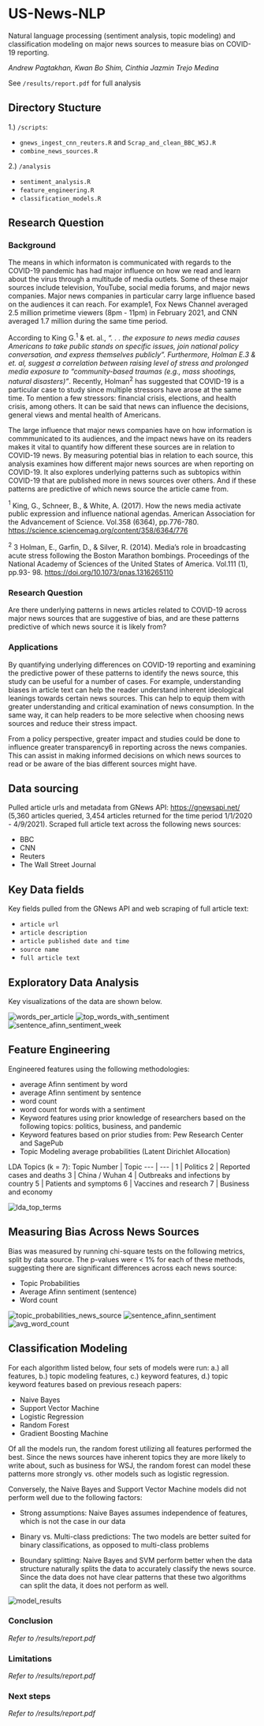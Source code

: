 # US-News-NLP
Natural language processing (sentiment analysis, topic modeling) and classification modeling on major news sources to measure bias on COVID-19 reporting.

*Andrew Pagtakhan, Kwan Bo Shim, Cinthia Jazmin Trejo Medina*


See ```/results/report.pdf``` for full analysis

## Directory Stucture
1.) ```/scripts```: 
- ```gnews_ingest_cnn_reuters.R``` and ```Scrap_and_clean_BBC_WSJ.R```
- ```combine_news_sources.R```

2.) ```/analysis```
- ```sentiment_analysis.R```
- ```feature_engineering.R```
- ```classification_models.R```

## Research Question

### Background
The means in which informaton is communicated with regards to the COVID-19 pandemic has had major
influence on how we read and learn about the virus through a multitude of media outlets. Some of these
major sources include television, YouTube, social media forums, and major news companies. Major news
companies in particular carry large influence based on the audiences it can reach. For example1, Fox News
Channel averaged 2.5 million primetime viewers (8pm - 11pm) in February 2021, and CNN averaged 1.7
million during the same time period.

According to King G.$^1$ & et. al., *“. . . the exposure to news media causes Americans to take public stands on
specific issues, join national policy conversation, and express themselves publicly”. Furthermore, Holman E.3 &
et. al, suggest a correlation between raising level of stress and prolonged media exposure to “community-based
traumas (e.g., mass shootings, natural disasters)”*. Recently, Holman$^2$ has suggested that COVID-19 is a
particular case to study since multiple stressors have arose at the same time. To mention a few stressors:
financial crisis, elections, and health crisis, among others. It can be said that news can influence the decisions,
general views and mental health of Americans.

The large influence that major news companies have on how information is commmunicated to its audiences,
and the impact news have on its readers makes it vital to quantify how different these sources are in relation
to COVID-19 news. By measuring potential bias in relation to each source, this analysis examines how
different major news sources are when reporting on COVID-19. It also explores underlying patterns such as
subtopics within COVID-19 that are published more in news sources over others. And if these patterns are
predictive of which news source the article came from.

$^1$ King, G., Schneer, B., & White, A. (2017). How the news media activate public expression and influence
national agendas. American Association for the Advancement of Science. Vol.358 (6364), pp.776-780.
https://science.sciencemag.org/content/358/6364/776

$^2$ 3 Holman, E., Garfin, D., & Silver, R. (2014). Media’s role in broadcasting acute stress following the Boston
Marathon bombings. Proceedings of the National Academy of Sciences of the United States of America.
Vol.111 (1), pp.93- 98. https://doi.org/10.1073/pnas.1316265110

### Research Question
Are there underlying patterns in news articles related to COVID-19 across major news sources that are
suggestive of bias, and are these patterns predictive of which news source it is likely from?
### Applications
By quantifying underlying differences on COVID-19 reporting and examining the predictive power of these
patterns to identify the news source, this study can be useful for a number of cases. For example, understanding
biases in article text can help the reader understand inherent ideological leanings towards certain news sources.
This can help to equip them with greater understanding and critical examination of news consumption. In
the same way, it can help readers to be more selective when choosing news sources and reduce their stress
impact. 

From a policy perspective, greater impact and studies could be done to influence greater transparency6 in
reporting across the news companies. This can assist in making informed decisions on which news sources to
read or be aware of the bias different sources might have.

## Data sourcing
Pulled article urls and metadata from GNews API: https://gnewsapi.net/ (5,360 articles queried, 3,454 articles returned for the time period 1/1/2020 - 4/9/2021). Scraped full article text across the following news sources:
- BBC
- CNN
- Reuters
- The Wall Street Journal

## Key Data fields
Key fields pulled from the GNews API and web scraping of full article text:
- ```article url```
- ```article description```
- ```article published date and time```
- ```source name```
- ```full article text```

## Exploratory Data Analysis

Key visualizations of the data are shown below.

![words_per_article](https://user-images.githubusercontent.com/60185641/117580019-cda22900-b0c3-11eb-804a-e8f375804db3.png)
![top_words_with_sentiment](https://user-images.githubusercontent.com/60185641/117580022-d266dd00-b0c3-11eb-8cc3-f3c7ce6a25ca.png)
![sentence_afinn_sentiment_week](https://user-images.githubusercontent.com/60185641/117580027-d85cbe00-b0c3-11eb-883d-38ee9567057b.png)


## Feature Engineering

Engineered features using the following methodologies:
- average Afinn sentiment by word
- average Afinn sentiment by sentence
- word count
- word count for words with a sentiment
- Keyword features using prior knowledge of researchers based on the following topics: politics, business, and pandemic
- Keyword features based on prior studies from: Pew Research Center and SagePub
- Topic Modeling average probabilities (Latent Dirichlet Allocation)

LDA Topics (k = 7):
Topic Number | Topic
--- | --- |
1 | Politics 
2 | Reported cases and deaths
3 | China / Wuhan
4 | Outbreaks and infections by country
5 | Patients and symptoms
6 | Vaccines and research
7 | Business and economy

![lda_top_terms](https://user-images.githubusercontent.com/60185641/117580170-a730bd80-b0c4-11eb-99cd-4ce763fe32d9.png)


## Measuring Bias Across News Sources

Bias was measured by running chi-square tests on the following metrics, split by data source. 
The p-values were < 1% for each of these methods, suggesting there are significant differences across each news source:
- Topic Probabilities
- Average Afinn sentiment (sentence)
- Word count

![topic_probabilities_news_source](https://user-images.githubusercontent.com/60185641/117580042-ead6f780-b0c3-11eb-92ae-3736bde75dca.png)
![sentence_afinn_sentiment](https://user-images.githubusercontent.com/60185641/117580071-04783f00-b0c4-11eb-94ce-8bf273fb66b1.png)
![avg_word_count](https://user-images.githubusercontent.com/60185641/117580055-f4f8f600-b0c3-11eb-838d-57d1fc9afacd.png)

## Classification Modeling

For each algorithm listed below, four sets of models were run: a.) all features, b.) topic modeling features, c.) keyword features, d.) topic keyword features based on previous reseach papers:

- Naive Bayes
- Support Vector Machine
- Logistic Regression
- Random Forest
- Gradient Boosting Machine

Of all the models run, the random forest utilizing all features performed the best. Since the news sources have inherent topics they are more likely to write about, 
such as business for WSJ, the random forest can model these patterns more strongly vs. other models such as logistic regression.

Conversely, the Naive Bayes and Support Vector Machine models did not perform well due to the following factors:

- Strong assumptions: Naive Bayes assumes independence of features, which is not the case in our data

- Binary vs. Multi-class predictions: The two models are better suited for binary classifications, 
as opposed to multi-class problems

- Boundary splitting: Naive Bayes and SVM perform better when the data structure naturally splits 
the data to accurately classify the news source. Since the data does not have clear patterns that 
these two algorithms can split the data, it does not perform as well.

![model_results](https://user-images.githubusercontent.com/60185641/117589543-1a9ff280-b0f8-11eb-991f-919c42bafb51.png)



### Conclusion
*Refer to /results/report.pdf*

### Limitations
*Refer to /results/report.pdf*

### Next steps
*Refer to /results/report.pdf*
